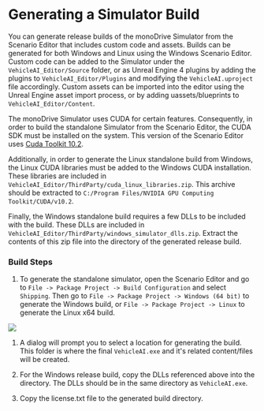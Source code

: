 # Generating a Simulator Build

You can generate release builds of the monoDrive Simulator from the Scenario Editor that
includes custom code and assets. Builds can be generated for both Windows and Linux
using the Windows Scenario Editor. Custom code can be added to the Simulator under the
`VehicleAI_Editor/Source` folder, or as Unreal Engine 4 plugins by adding the plugins
to `VehicleAI_Editor/Plugins` and modifying the `VehicleAI.uproject` file accordingly.
Custom assets can be imported into the editor using the Unreal Engine asset import 
process, or by adding uassets/blueprints to `VehicleAI_Editor/Content`. 

The monoDrive Simulator uses CUDA for certain features. Consequently, in order to 
build the standalone Simulator from the Scenario Editor, the CUDA SDK must be installed
on the system. This version of the Scenario Editor uses [Cuda Toolkit 10.2](https://developer.nvidia.com/cuda-10.2-download-archive).

Additionally, in order to generate the Linux standalone build from Windows, the Linux
CUDA libraries must be added to the Windows CUDA installation. These libraries are included
in `VehicleAI_Editor/ThirdParty/cuda_linux_libraries.zip`. This archive should be extracted to
`C:/Program Files/NVIDIA GPU Computing Toolkit/CUDA/v10.2`.

Finally, the Windows standalone build requires a few DLLs to be included with the build. 
These DLLs are included in `VehicleAI_Editor/ThirdParty/windows_simulator_dlls.zip`. Extract
the contents of this zip file into the directory of the generated release build.

### Build Steps 
1. To generate the standalone simulator, open the Scenario Editor and go to 
`File -> Package Project -> Build Configuration` and select `Shipping`. Then go to
`File -> Package Project -> Windows (64 bit)` to generate the Windows build,
or `File -> Package Project -> Linux` to generate the Linux x64 build.
  <div class="img_container">
    <img class='wide_img' src="../imgs/generate_simulator.png"/>
  </div>

1. A dialog will prompt you to select a location for generating the build. This folder is
where the final `VehicleAI.exe` and it's related content/files will be created.

1. For the Windows release build, copy the DLLs referenced above into the directory. 
The DLLs should be in the same directory as `VehicleAI.exe`.

1. Copy the license.txt file to the generated build directory.